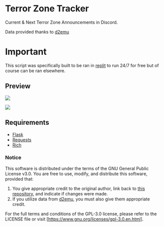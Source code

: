 # Terror Zone Tracker
Current &amp; Next Terror Zone Announcements in Discord.

Data provided thanks to [d2emu](https://www.d2emu.com/tz)

# Important
This script was specifically built to be ran in [replit](https://replit.com/) to run 24/7 for free but of course can be ran elsewhere.

## Preview
![](https://i.imgur.com/TLwbu3W.png)

![](https://i.imgur.com/g9P2LpR.png)

## Requirements
- [Flask](https://github.com/pallets/flask)
- [Requests](https://pypi.org/project/requests/)
- [Rich](https://github.com/Textualize/rich)

### Notice
This software is distributed under the terms of the GNU General Public License v3.0. You are free to use, modify, and distribute this software, provided that:

1. You give appropriate credit to the original author, link back to [this repository](https://github.com/juddisjudd/tzone_tracker), and indicate if changes were made.
2. If you utilize data from [d2emu](https://www.d2emu.com/tz), you must also give them appropriate credit.

For the full terms and conditions of the GPL-3.0 license, please refer to the LICENSE file or visit [https://www.gnu.org/licenses/gpl-3.0.en.html].

